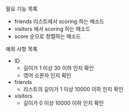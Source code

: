 필요 기능 목록
- friends 리스트에서 scoring 하는 메소드
- visitors 에서 scoring 하는 메소드
- score 순으로 정렬하는 메소드

예외 사항 목록
- ID
  - 길이가 1 이상 30 이하 인지 확인
  - 영어 소문자 인지 확인
- friends
  - 리스트의 길이가 1 이상 10000 이하 인지 확인
- visitors
  - 길이가 0 이상 10000 이하 인지 확인